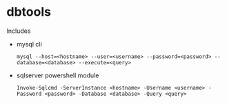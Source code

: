 # dbtools
Includes
* mysql cli
  ````
  mysql --host=<hostname> --user=<username> --password=<password> --database=<database> --execute=<query>
  ````
* sqlserver powershell module
  ````
  Invoke-Sqlcmd -ServerInstance <hostname> -Username <username> -Password <password> -Database <database> -Query <query>
  ````
